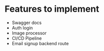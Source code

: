 # Features to implement

- Swagger docs
- Auth login
- Image processor
- CI/CD Pipeline
- Email signup backend route
